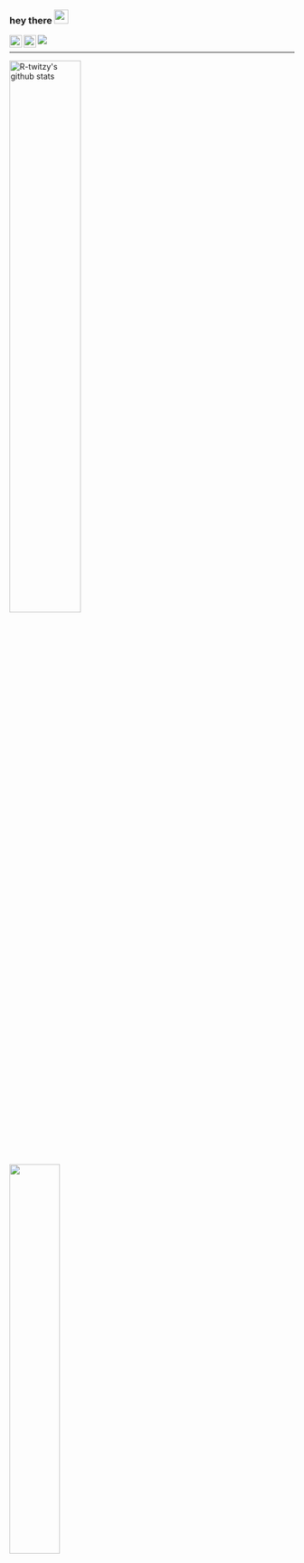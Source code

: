 ### hey there <img src="https://media.giphy.com/media/hvRJCLFzcasrR4ia7z/giphy.gif" width="25px"> 

![](https://komarev.com/ghpvc/?username=R-twitzy&color=blueviolet)
<a href="https://www.instagram.com/m.ramaaa__/">
  <img align="left" alt="" width="22px" src="https://raw.githubusercontent.com/hussainweb/hussainweb/main/icons/instagram.png" />
</a>
<a href="https://www.linkedin.com/in/walyul-ahdi-maulana-ramadhan-4574b6231/">
  <img align="left" alt="" width="22px" src="https://raw.githubusercontent.com/peterthehan/peterthehan/master/assets/linkedin.svg" />
</a>
<br>
<hr />

<div>
<img align="center" src="https://github-readme-stats.vercel.app/api?username=R-twitzy&show_icons=true&include_all_commits=true&theme=radical" alt="R-twitzy's github stats" width="50%"/>
  <br>
<img align="center" src="https://github-readme-stats.vercel.app/api/top-langs/?username=R-twitzy&layout=compact&theme=radical" width="42%"/>
</div>
  
<br>
